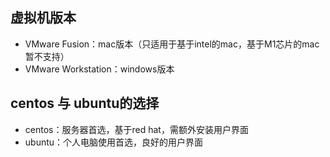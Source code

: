 ## 虚拟机版本
- VMware Fusion：mac版本（只适用于基于intel的mac，基于M1芯片的mac暂不支持）
- VMware Workstation：windows版本

## centos 与 ubuntu的选择
- centos：服务器首选，基于red hat，需额外安装用户界面
- ubuntu：个人电脑使用首选，良好的用户界面